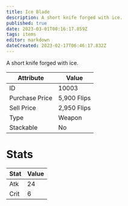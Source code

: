 ```yaml
---
title: Ice Blade
description: A short knife forged with ice.
published: true
date: 2023-03-01T00:16:17.859Z
tags: items
editor: markdown
dateCreated: 2023-02-17T06:46:17.832Z
---
```


A short knife forged with ice.

|Attribute|Value|
|-|-|
|ID|10003|
|Purchase Price|5,900 Flips|
|Sell Price|2,950 Flips|
|Type|Weapon|
|Stackable|No|

# Stats
|Stat|Value|
|-|-|
|Atk|24|
|Crit|6|
